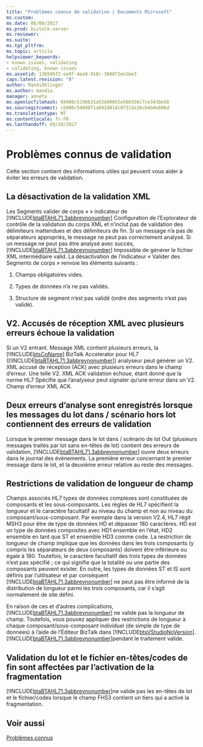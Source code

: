 ```yaml
---
title: "Problèmes connus de validation | Documents Microsoft"
ms.custom: 
ms.date: 06/08/2017
ms.prod: biztalk-server
ms.reviewer: 
ms.suite: 
ms.tgt_pltfrm: 
ms.topic: article
helpviewer_keywords:
- known issues, validating
- validating, known issues
ms.assetid: 136596f2-ee0f-4ea9-918c-3608f2ee1be3
caps.latest.revision: "8"
author: MandiOhlinger
ms.author: mandia
manager: anneta
ms.openlocfilehash: 69400c5196b31a53d49055e500356c7ce3430e58
ms.sourcegitcommit: cb908c540d8f1a692d01dc8f313e16cb4b4e696d
ms.translationtype: MT
ms.contentlocale: fr-FR
ms.lasthandoff: 09/20/2017
---
```

# <a name="validation-known-issues"></a>Problèmes connus de validation
Cette section contient des informations utiles qui peuvent vous aider à éviter les erreurs de validation.  
  
## <a name="disabling-xml-validation"></a>La désactivation de la validation XML  
 Les Segments valider de corps » » indicateur de [!INCLUDE[btaBTAHL71.3abbrevnonumber](../../includes/btabtahl71-3abbrevnonumber-md.md)] Configuration de l’Explorateur de contrôle de la validation du corps XML et n’inclut pas de validation des délimiteurs inattendues et des délimiteurs de fin. Si un message n’a pas de séparateurs appropriés, le message ne peut pas correctement analysé. Si un message ne peut pas être analysé avec succès, [!INCLUDE[btaBTAHL71.3abbrevnonumber](../../includes/btabtahl71-3abbrevnonumber-md.md)] Impossible de générer le fichier XML intermédiaire valid. La désactivation de l’indicateur « Valider des Segments de corps » renvoie les éléments suivants :  
  
1.  Champs obligatoires vides.  
  
2.  Types de données n’a ne pas validés.  
  
3.  Structure de segment n’est pas validé (ordre des segments n’est pas validé).  
  
## <a name="v2xml-acks-with-multiple-errors-will-fail-validation"></a>V2. Accusés de réception XML avec plusieurs erreurs échoue la validation  
 Si un V2 entrant. Message XML contient plusieurs erreurs, la [!INCLUDE[btsCoName](../../includes/btsconame-md.md)] BizTalk Accelerator pour HL7 ([!INCLUDE[btaBTAHL71.3abbrevnonumber](../../includes/btabtahl71-3abbrevnonumber-md.md)]) analyseur peut générer un V2. XML accusé de réception (ACK) avec plusieurs erreurs dans le champ d’erreur. Une telle V2. XML ACK validation échoue, étant donné que la norme HL7 Spécifie que l’analyseur peut signaler qu’une erreur dans un V2. Champ d’erreur XML ACK.  
  
## <a name="two-parsing-errors-are-logged-when-messages-in-the-batch-inbatch-out-scenario-contain-validation-errors"></a>Deux erreurs d’analyse sont enregistrés lorsque les messages du lot dans / scénario hors lot contiennent des erreurs de validation  
 Lorsque le premier message dans le lot dans / scénario de lot Out (plusieurs messages traités par lot sans en-têtes de lot) contient des erreurs de validation, [!INCLUDE[btaBTAHL71.3abbrevnonumber](../../includes/btabtahl71-3abbrevnonumber-md.md)] ouvre deux erreurs dans le journal des événements. La première erreur concernant le premier message dans le lot, et la deuxième erreur relative au reste des messages.  
  
## <a name="restrictions-in-validating-field-length"></a>Restrictions de validation de longueur de champ  
 Champs associés HL7 types de données complexes sont constituées de composants et les sous-composants. Les règles de HL7 spécifient la longueur et le caractère facultatif au niveau du champ et non au niveau du composant/sous-composant. Par exemple dans la version V2.4, HL7 régit MSH3 pour être de type de données HD et dépasser 180 caractères. HD est un type de données composites avec HD1 ensemble en l’état, HD2 ensemble en tant que ST et ensemble HD3 comme code. La restriction de longueur de champ implique que les données dans les trois composants (y compris les séparateurs de deux composants) doivent être inférieure ou égale à 180. Toutefois, le caractère facultatif des trois types de données n’est pas spécifié ; ce qui signifie que la totalité ou une partie des composants peuvent exister. En outre, les types de données ST et IS sont définis par l’utilisateur et par conséquent [!INCLUDE[btaBTAHL71.3abbrevnonumber](../../includes/btabtahl71-3abbrevnonumber-md.md)] ne peut pas être informé de la distribution de longueur parmi les trois composants, car il s’agit normalement de site défini.  
  
 En raison de ces et d’autres complications, [!INCLUDE[btaBTAHL71.3abbrevnonumber](../../includes/btabtahl71-3abbrevnonumber-md.md)] ne valide pas la longueur de champ. Toutefois, vous pouvez appliquer des restrictions de longueur à chaque composant/sous-composant individuel (de simple de type de données) à l’aide de l’Éditeur BizTalk dans [!INCLUDE[btsVStudioNoVersion](../../includes/btsvstudionoversion-md.md)]. [!INCLUDE[btaBTAHL71.3abbrevnonumber](../../includes/btabtahl71-3abbrevnonumber-md.md)]pendant le traitement valide.  
  
## <a name="validation-of-batch-and-file-headerstrailers-are-affected-by-enabling-fragmentation"></a>Validation du lot et le fichier en-têtes/codes de fin sont affectées par l’activation de la fragmentation  
 [!INCLUDE[btaBTAHL71.3abbrevnonumber](../../includes/btabtahl71-3abbrevnonumber-md.md)]ne valide pas les en-têtes de lot et le fichier/codes lorsque le champ FHS3 contient un tiers qui a activé la fragmentation.  
  
## <a name="see-also"></a>Voir aussi  
 [Problèmes connus](../../adapters-and-accelerators/accelerator-hl7/known-issues1.md)